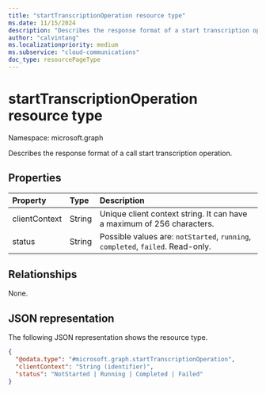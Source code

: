 ```yaml
--- 
title: "startTranscriptionOperation resource type"
ms.date: 11/15/2024
description: "Describes the response format of a start transcription operation."
author: "calvintang"
ms.localizationpriority: medium
ms.subservice: "cloud-communications"
doc_type: resourcePageType
---
```


# startTranscriptionOperation resource type

Namespace: microsoft.graph

Describes the response format of a call start transcription operation.

## Properties

| Property                       | Type                        | Description                                                                                                                                       |
| :----------------------------- | :---------------------------| :----------------------------------|
| clientContext                  | String                      | Unique client context string. It can have a maximum of 256 characters. |                                                                              
| status                         | String                      | Possible values are: `notStarted`, `running`, `completed`, `failed`. Read-only. |                                                

## Relationships
None.

## JSON representation

The following JSON representation shows the resource type.

<!-- {
  "blockType": "resource",
  "optionalProperties": [

  ],
  "@odata.type": "microsoft.graph.startTranscriptionOperation"
}-->
```json
{
  "@odata.type": "#microsoft.graph.startTranscriptionOperation",
  "clientContext": "String (identifier)",
  "status": "NotStarted | Running | Completed | Failed"
}
```

<!-- uuid: 8fcb5dbc-d5aa-4681-8e31-b001d5168d79
2024-11-12 14:57:30 UTC -->
<!-- {
  "type": "#page.annotation",
  "description": "startTranscriptionOperation resource",
  "keywords": "",
  "section": "documentation",
  "tocPath": ""
}-->

